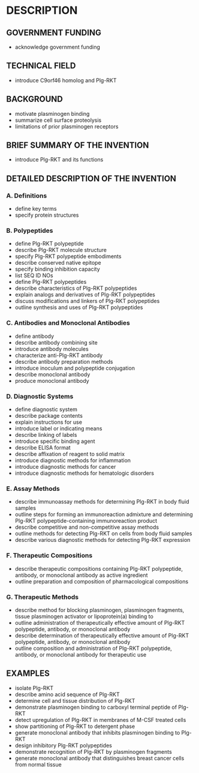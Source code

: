 # DESCRIPTION

## GOVERNMENT FUNDING

- acknowledge government funding

## TECHNICAL FIELD

- introduce C9orf46 homolog and Plg-RKT

## BACKGROUND

- motivate plasminogen binding
- summarize cell surface proteolysis
- limitations of prior plasminogen receptors

## BRIEF SUMMARY OF THE INVENTION

- introduce Plg-RKT and its functions

## DETAILED DESCRIPTION OF THE INVENTION

### A. Definitions

- define key terms
- specify protein structures

### B. Polypeptides

- define Plg-RKT polypeptide
- describe Plg-RKT molecule structure
- specify Plg-RKT polypeptide embodiments
- describe conserved native epitope
- specify binding inhibition capacity
- list SEQ ID NOs
- define Plg-RKT polypeptides
- describe characteristics of Plg-RKT polypeptides
- explain analogs and derivatives of Plg-RKT polypeptides
- discuss modifications and linkers of Plg-RKT polypeptides
- outline synthesis and uses of Plg-RKT polypeptides

### C. Antibodies and Monoclonal Antibodies

- define antibody
- describe antibody combining site
- introduce antibody molecules
- characterize anti-Plg-RKT antibody
- describe antibody preparation methods
- introduce inoculum and polypeptide conjugation
- describe monoclonal antibody
- produce monoclonal antibody

### D. Diagnostic Systems

- define diagnostic system
- describe package contents
- explain instructions for use
- introduce label or indicating means
- describe linking of labels
- introduce specific binding agent
- describe ELISA format
- describe affixation of reagent to solid matrix
- introduce diagnostic methods for inflammation
- introduce diagnostic methods for cancer
- introduce diagnostic methods for hematologic disorders

### E. Assay Methods

- describe immunoassay methods for determining Plg-RKT in body fluid samples
- outline steps for forming an immunoreaction admixture and determining Plg-RKT polypeptide-containing immunoreaction product
- describe competitive and non-competitive assay methods
- outline methods for detecting Plg-RKT on cells from body fluid samples
- describe various diagnostic methods for detecting Plg-RKT expression

### F. Therapeutic Compositions

- describe therapeutic compositions containing Plg-RKT polypeptide, antibody, or monoclonal antibody as active ingredient
- outline preparation and composition of pharmacological compositions

### G. Therapeutic Methods

- describe method for blocking plasminogen, plasminogen fragments, tissue plasminogen activator or lipoprotein(a) binding to
- outline administration of therapeutically effective amount of Plg-RKT polypeptide, antibody, or monoclonal antibody
- describe determination of therapeutically effective amount of Plg-RKT polypeptide, antibody, or monoclonal antibody
- outline composition and administration of Plg-RKT polypeptide, antibody, or monoclonal antibody for therapeutic use

## EXAMPLES

- isolate Plg-RKT
- describe amino acid sequence of Plg-RKT
- determine cell and tissue distribution of Plg-RKT
- demonstrate plasminogen binding to carboxyl terminal peptide of Plg-RKT
- detect upregulation of Plg-RKT in membranes of M-CSF treated cells
- show partitioning of Plg-RKT to detergent phase
- generate monoclonal antibody that inhibits plasminogen binding to Plg-RKT
- design inhibitory Plg-RKT polypeptides
- demonstrate recognition of Plg-RKT by plasminogen fragments
- generate monoclonal antibody that distinguishes breast cancer cells from normal tissue

